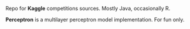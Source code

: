 <p>Repo for <b>Kaggle</b> competitions sources. Mostly Java, occasionally R.</p>
<p><b>Perceptron</b> is a multilayer perceptron model implementation. For fun only.</p>
